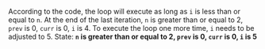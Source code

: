 According to the code, the loop will execute as long as `i` is less than or equal to `n`. At the end of the last iteration, `n` is greater than or equal to 2, `prev` is 0, `curr` is 0, `i` is 4. To execute the loop one more time, `i` needs to be adjusted to 5.
State: **`n` is greater than or equal to 2, `prev` is 0, `curr` is 0, `i` is 5**